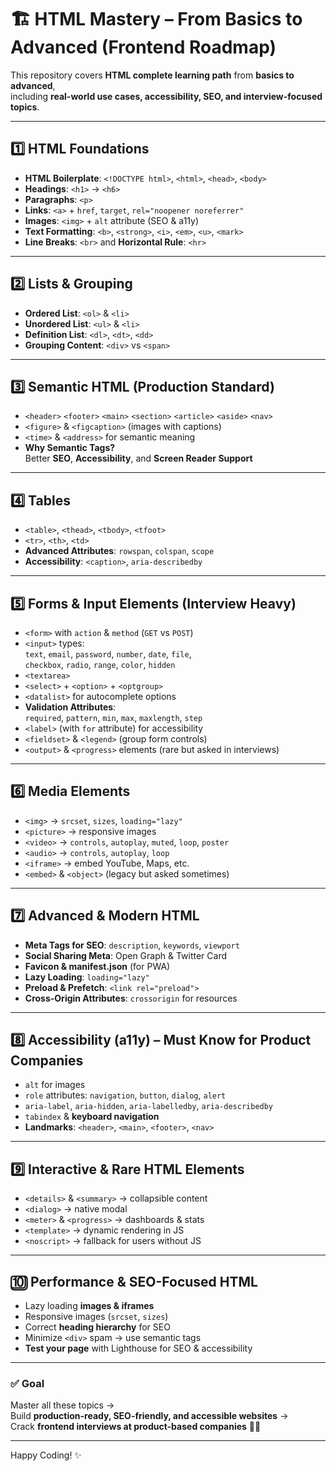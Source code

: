 # 🏗️ HTML Mastery – From Basics to Advanced (Frontend Roadmap)

This repository covers **HTML complete learning path** from **basics to advanced**,  
including **real-world use cases, accessibility, SEO, and interview-focused topics**.

---

## **1️⃣ HTML Foundations**

- **HTML Boilerplate**: `<!DOCTYPE html>`, `<html>`, `<head>`, `<body>`
- **Headings**: `<h1>` → `<h6>`
- **Paragraphs**: `<p>`
- **Links**: `<a>` + `href`, `target`, `rel="noopener noreferrer"`
- **Images**: `<img>` + `alt` attribute (SEO & a11y)
- **Text Formatting**: `<b>`, `<strong>`, `<i>`, `<em>`, `<u>`, `<mark>`
- **Line Breaks**: `<br>` and **Horizontal Rule**: `<hr>`

---

## **2️⃣ Lists & Grouping**

- **Ordered List**: `<ol>` & `<li>`
- **Unordered List**: `<ul>` & `<li>`
- **Definition List**: `<dl>`, `<dt>`, `<dd>`
- **Grouping Content**: `<div>` vs `<span>`

---

## **3️⃣ Semantic HTML (Production Standard)**

- `<header>` `<footer>` `<main>` `<section>` `<article>` `<aside>` `<nav>`
- `<figure>` & `<figcaption>` (images with captions)
- `<time>` & `<address>` for semantic meaning
- **Why Semantic Tags?**  
  Better **SEO**, **Accessibility**, and **Screen Reader Support**

---

## **4️⃣ Tables**

- `<table>`, `<thead>`, `<tbody>`, `<tfoot>`
- `<tr>`, `<th>`, `<td>`
- **Advanced Attributes**: `rowspan`, `colspan`, `scope`
- **Accessibility**: `<caption>`, `aria-describedby`

---

## **5️⃣ Forms & Input Elements (Interview Heavy)**

- `<form>` with `action` & `method` (`GET` vs `POST`)
- `<input>` types:  
  `text`, `email`, `password`, `number`, `date`, `file`,  
  `checkbox`, `radio`, `range`, `color`, `hidden`
- `<textarea>`
- `<select>` + `<option>` + `<optgroup>`
- `<datalist>` for autocomplete options
- **Validation Attributes**:  
  `required`, `pattern`, `min`, `max`, `maxlength`, `step`
- `<label>` (with `for` attribute) for accessibility
- `<fieldset>` & `<legend>` (group form controls)
- `<output>` & `<progress>` elements (rare but asked in interviews)

---

## **6️⃣ Media Elements**

- `<img>` → `srcset`, `sizes`, `loading="lazy"`
- `<picture>` → responsive images
- `<video>` → `controls`, `autoplay`, `muted`, `loop`, `poster`
- `<audio>` → `controls`, `autoplay`, `loop`
- `<iframe>` → embed YouTube, Maps, etc.
- `<embed>` & `<object>` (legacy but asked sometimes)

---

## **7️⃣ Advanced & Modern HTML**

- **Meta Tags for SEO**: `description`, `keywords`, `viewport`
- **Social Sharing Meta**: Open Graph & Twitter Card
- **Favicon & manifest.json** (for PWA)
- **Lazy Loading**: `loading="lazy"`
- **Preload & Prefetch**: `<link rel="preload">`
- **Cross-Origin Attributes**: `crossorigin` for resources

---

## **8️⃣ Accessibility (a11y) – Must Know for Product Companies**

- `alt` for images
- `role` attributes: `navigation`, `button`, `dialog`, `alert`
- `aria-label`, `aria-hidden`, `aria-labelledby`, `aria-describedby`
- `tabindex` & **keyboard navigation**
- **Landmarks**: `<header>`, `<main>`, `<footer>`, `<nav>`

---

## **9️⃣ Interactive & Rare HTML Elements**

- `<details>` & `<summary>` → collapsible content
- `<dialog>` → native modal
- `<meter>` & `<progress>` → dashboards & stats
- `<template>` → dynamic rendering in JS
- `<noscript>` → fallback for users without JS

---

## **🔟 Performance & SEO-Focused HTML**

- Lazy loading **images & iframes**
- Responsive images (`srcset`, `sizes`)
- Correct **heading hierarchy** for SEO
- Minimize `<div>` spam → use semantic tags
- **Test your page** with Lighthouse for SEO & accessibility

---

### ✅ **Goal**

Master all these topics →  
Build **production-ready, SEO-friendly, and accessible websites** →  
Crack **frontend interviews at product-based companies** 💪🔥

---

Happy Coding! ✨
